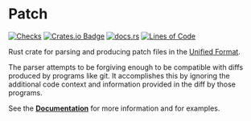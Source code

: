 # Patch

[![Checks](https://github.com/gitpatch-rs/gitpatch/actions/workflows/checks.yml/badge.svg)](https://github.com/gitpatch-rs/gitpatch/actions/workflows/checks.yml)
[![Crates.io Badge](https://img.shields.io/crates/v/gitpatch.svg)](https://crates.io/crates/gitpatch)
[![docs.rs](https://docs.rs/patch/badge.svg)](https://docs.rs/patch)
[![Lines of Code](https://tokei.rs/b1/github/gitpatch-rs/gitpatch)](https://github.com/gitpatch-rs/gitpatch)

Rust crate for parsing and producing patch files in the [Unified Format].

The parser attempts to be forgiving enough to be compatible with diffs produced
by programs like git. It accomplishes this by ignoring the additional code
context and information provided in the diff by those programs.

See the **[Documentation]** for more information and for examples.

[Unified Format]: https://www.gnu.org/software/diffutils/manual/html_node/Unified-Format.html
[Documentation]: https://docs.rs/gitpatch
